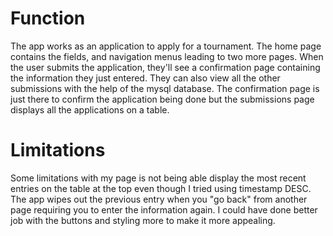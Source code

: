 # Function 
The app works as an application to apply for a tournament. The home page 
contains the fields, and navigation menus leading to two more pages. When the user submits
the application, they'll see a confirmation page containing the information they just entered.
They can also view all the other submissions with the help of the mysql database. The confirmation 
page is just there to confirm the application being done but the submissions page displays all the applications on a table.

# Limitations 

Some limitations with my page is not being able display the most recent entries on the table at the top even though I tried using 
timestamp DESC. The app wipes out the previous entry when you "go back" from another page requiring you to enter 
the information again. I could have done better job with the buttons and styling more to make it more appealing. 